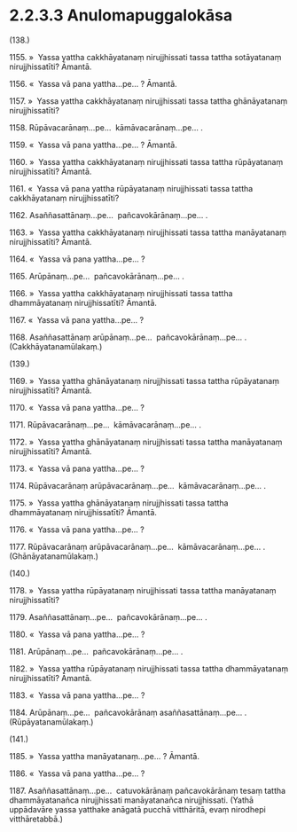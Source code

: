 

# 2.2.3.3 Anulomapuggalokāsa





(138.)

1155\. »  Yassa yattha cakkhāyatanaṃ nirujjhissati tassa tattha sotāyatanaṃ nirujjhissatīti? Āmantā.

1156\. «  Yassa vā pana yattha…pe… ? Āmantā.

1157\. »  Yassa yattha cakkhāyatanaṃ nirujjhissati tassa tattha ghānāyatanaṃ nirujjhissatīti?

1158\. Rūpāvacarānaṃ…pe…  kāmāvacarānaṃ…pe… .

1159\. «  Yassa vā pana yattha…pe… ? Āmantā.

1160\. »  Yassa yattha cakkhāyatanaṃ nirujjhissati tassa tattha rūpāyatanaṃ nirujjhissatīti? Āmantā.

1161\. «  Yassa vā pana yattha rūpāyatanaṃ nirujjhissati tassa tattha cakkhāyatanaṃ nirujjhissatīti?

1162\. Asaññasattānaṃ…pe…  pañcavokārānaṃ…pe… .

1163\. »  Yassa yattha cakkhāyatanaṃ nirujjhissati tassa tattha manāyatanaṃ nirujjhissatīti? Āmantā.

1164\. «  Yassa vā pana yattha…pe… ?

1165\. Arūpānaṃ…pe…  pañcavokārānaṃ…pe… .

1166\. »  Yassa yattha cakkhāyatanaṃ nirujjhissati tassa tattha dhammāyatanaṃ nirujjhissatīti? Āmantā.

1167\. «  Yassa vā pana yattha…pe… ?

1168\. Asaññasattānaṃ arūpānaṃ…pe…  pañcavokārānaṃ…pe… . (Cakkhāyatanamūlakaṃ.)

(139.)

1169\. »  Yassa yattha ghānāyatanaṃ nirujjhissati tassa tattha rūpāyatanaṃ nirujjhissatīti? Āmantā.

1170\. «  Yassa vā pana yattha…pe… ?

1171\. Rūpāvacarānaṃ…pe…  kāmāvacarānaṃ…pe… .

1172\. »  Yassa yattha ghānāyatanaṃ nirujjhissati tassa tattha manāyatanaṃ nirujjhissatīti? Āmantā.

1173\. «  Yassa vā pana yattha…pe… ?

1174\. Rūpāvacarānaṃ arūpāvacarānaṃ…pe…  kāmāvacarānaṃ…pe… .

1175\. »  Yassa yattha ghānāyatanaṃ nirujjhissati tassa tattha dhammāyatanaṃ nirujjhissatīti? Āmantā.

1176\. «  Yassa vā pana yattha…pe… ?

1177\. Rūpāvacarānaṃ arūpāvacarānaṃ…pe…  kāmāvacarānaṃ…pe… . (Ghānāyatanamūlakaṃ.)

(140.)

1178\. »  Yassa yattha rūpāyatanaṃ nirujjhissati tassa tattha manāyatanaṃ nirujjhissatīti?

1179\. Asaññasattānaṃ…pe…  pañcavokārānaṃ…pe… .

1180\. «  Yassa vā pana yattha…pe… ?

1181\. Arūpānaṃ…pe…  pañcavokārānaṃ…pe… .

1182\. »  Yassa yattha rūpāyatanaṃ nirujjhissati tassa tattha dhammāyatanaṃ nirujjhissatīti? Āmantā.

1183\. «  Yassa vā pana yattha…pe… ?

1184\. Arūpānaṃ…pe…  pañcavokārānaṃ asaññasattānaṃ…pe… . (Rūpāyatanamūlakaṃ.)

(141.)

1185\. »  Yassa yattha manāyatanaṃ…pe… ? Āmantā.

1186\. «  Yassa vā pana yattha…pe… ?

1187\. Asaññasattānaṃ…pe…  catuvokārānaṃ pañcavokārānaṃ tesaṃ tattha dhammāyatanañca nirujjhissati manāyatanañca nirujjhissati. (Yathā uppādavāre yassa yatthake anāgatā pucchā vitthāritā, evaṃ nirodhepi vitthāretabbā.)



